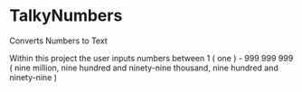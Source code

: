 # TalkyNumbers
Converts Numbers to Text

Within this project the user inputs numbers between 1 ( one ) - 999 999 999 ( nine million, nine hundred and ninety-nine thousand, nine hundred and ninety-nine )
